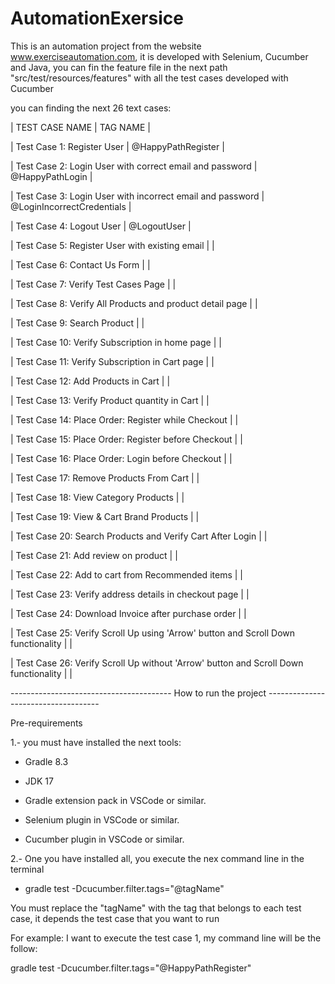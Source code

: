 # AutomationExersice


This is an automation project from the website www.exerciseautomation.com, it is developed with Selenium, Cucumber and Java, 
you can fin the feature file in the next path "src/test/resources/features" with all the test cases developed with Cucumber


you can finding the next 26 text cases:

| TEST CASE NAME                                                                      | TAG NAME                   |

| Test Case 1: Register User                                                          | @HappyPathRegister         |

| Test Case 2: Login User with correct email and password                             | @HappyPathLogin            |

| Test Case 3: Login User with incorrect email and password                           | @LoginIncorrectCredentials |

| Test Case 4: Logout User                                                            | @LogoutUser                |

| Test Case 5: Register User with existing email                                      |                            |

| Test Case 6: Contact Us Form                                                        |                            |

| Test Case 7: Verify Test Cases Page                                                 |                            |

| Test Case 8: Verify All Products and product detail page                            |                            |

| Test Case 9: Search Product                                                         |                            |

| Test Case 10: Verify Subscription in home page                                      |                            |

| Test Case 11: Verify Subscription in Cart page                                      |                            |

| Test Case 12: Add Products in Cart                                                  |                            |

| Test Case 13: Verify Product quantity in Cart                                       |                            |

| Test Case 14: Place Order: Register while Checkout                                  |                            |

| Test Case 15: Place Order: Register before Checkout                                 |                            |

| Test Case 16: Place Order: Login before Checkout                                    |                            |

| Test Case 17: Remove Products From Cart                                             |                            |

| Test Case 18: View Category Products                                                |                            |

| Test Case 19: View & Cart Brand Products                                            |                            |

| Test Case 20: Search Products and Verify Cart After Login                           |                            |

| Test Case 21: Add review on product                                                 |                            |

| Test Case 22: Add to cart from Recommended items                                    |                            |

| Test Case 23: Verify address details in checkout page                               |                            |

| Test Case 24: Download Invoice after purchase order                                 |                            |

| Test Case 25: Verify Scroll Up using 'Arrow' button and Scroll Down functionality   |                            |

| Test Case 26: Verify Scroll Up without 'Arrow' button and Scroll Down functionality |                            |



---------------------------------------- How to run the project ------------------------------------

Pre-requirements

1.- you must have installed the next tools:

- Gradle 8.3

- JDK 17

- Gradle extension pack in VSCode or similar.

- Selenium plugin in VSCode or similar.

- Cucumber plugin in VSCode or similar.

2.- One you have installed all, you execute the nex command line in the terminal

- gradle test -Dcucumber.filter.tags="@tagName"

You must replace the "tagName" with the tag that belongs to each test case, it depends the test case that you want to run

For example: I want to execute the test case 1, my command line will be the follow:

gradle test -Dcucumber.filter.tags="@HappyPathRegister"
